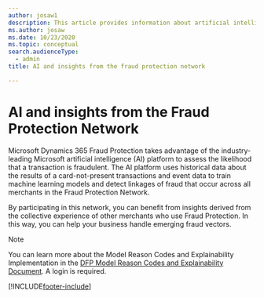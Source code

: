 ```yaml
---
author: josaw1
description: This article provides information about artificial intelligence (AI) and insights from the fraud protection network.
ms.author: josaw
ms.date: 10/23/2020
ms.topic: conceptual
search.audienceType:
  - admin
title: AI and insights from the fraud protection network

---
```



# AI and insights from the Fraud Protection Network

Microsoft Dynamics 365 Fraud Protection takes advantage of the industry-leading Microsoft artificial intelligence (AI) platform to assess the likelihood that a transaction is fraudulent. The AI platform uses historical data about the results of a card-not-present transactions and event data to train machine learning models and detect linkages of fraud that occur across all merchants in the Fraud Protection Network.

By participating in this network, you can benefit from insights derived from the collective experience of other merchants who use Fraud Protection. In this way, you can help your business handle emerging fraud vectors. 

> [!NOTE]
> You can learn more about the Model Reason Codes and Explainability Implementation in the [DFP Model Reason Codes and Explainability Document](https://go.microsoft.com/fwlink/?linkid=2132568). A login is required.


[!INCLUDE[footer-include](includes/footer-banner.md)]
